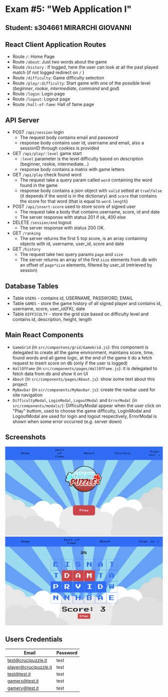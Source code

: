 # Exam #5: "Web Application I"
## Student: s304661 MIRARCHI GIOVANNI

## React Client Application Routes

- Route  `/`: Home Page
- Route  `/about`: Just two words about the game
- Route  `/history` : If logged, here the user can look at all the past played match (if not logged redirect on `/` )
- Route  `/difficulty`: Game difficulty selection
- Route  `/play/:difficulty`: Start game with one of the possible level (_beginner_, _rookie_, _intermediate_, _command_ and _god_)
- Route  `/login`: Login page 
- Route  `/logout`: Logout page
- Route  `/hall-of-fame`: Hall of fame page

## API Server

- POST `/api/session` login
  - The request body contains email and password
  - response body contains user id, username and email, also a sessionID through cookies is provided
- GET `/api/play/:level` game start
  - `:level` parameter is the level difficulty based on description (beginner, rookie, intermediate...)
  - response body contains a matrix with game letters
- GET `/api/play` check found word
  - The request take a query param called `word` containing the word found in the game
  - response body contains a json object with `valid` setted at `true`\\`false` (it depends if the word is in the dictionary) and `score` that contains the score for that word (that is equal to `word.length`)
- POST `/api/insert-score` used to store score of signed user
  - The request take a body that contains username, score, id and date
  - The server response with status 201 if ok, 400 else
- DELETE `/session/end` logout
  - The server response with status 200 OK. 
- GET `/ranking`
  - The server returns the first 5 top score, is an array containing objects with id, username, user_id, score and date
- GET `/history`
  - The request take two query params `page` and `size`
  - The server returns an array of the first `size` elements from db with an offset of `page*size` elements, filtered by user_id (retrieved by session)


## Database Tables

- Table `USERS` - contains id, USERNAME, PASSWORD, EMAIL
- Table `GAMES` - store the game history of all signed player and contains id, username, score, user_id(FK), date
- Table `DIFFICULTY` - store the grid size based on difficulty level and contains id, description, height, length

## Main React Components

- `GameGrid` (in `src/compontens/grid/GameGrid.js`): this component is delegated to create all the game environment, maintains score, time, found words and all game logic, at the end of the game it do a fetch request to insert score on db (only if the user is logged)
- `HallOfFame` (in `src/components/pages/HallOfFame.js`): it is delegated to fetch data from db and show it on UI
- `About` (in `src/components/pages/About.js`): show some text about this project
- `MyNavbar` (in `scr/components/MyNavbar.js`): create the navbar used for site navigation
- `DifficultyModal`, `LoginModal`, `LogoutModal` and `ErrorModal` (in `src/components/modals/`): DifficultyModal appear when the user click on "Play" buttom, used to choose the game difficulty, LoginModal and LogoutModal are used for login and logout respectively, ErrorModal is shown when some error occurred (e.g. server down)


## Screenshots

![Screenshot](./img/screenshot.png) 
![Screenshot](./img/screenshot_game_session.png)

## Users Credentials

| Email      | Password |
|------------|----------|
| test@crucipuzzle.it | test     |
| player@crucipuzzle.it | test     |
| test@test.it | test     |
| gamerx@test.it | test     |
| gamery@test.it | test     |
